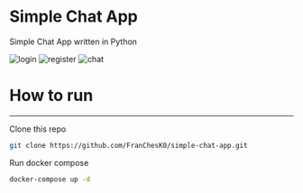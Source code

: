 # Simple Chat App
Simple Chat App written in Python

![login](https://raw.githubusercontent.com/FranChesK0/simple-chat-app/main/assests/login.png)
![register](https://raw.githubusercontent.com/FranChesK0/simple-chat-app/main/assests/register.png)
![chat](https://raw.githubusercontent.com/FranChesK0/simple-chat-app/main/assests/chat.png)

# How to run
---
Clone this repo
```bash
git clone https://github.com/FranChesK0/simple-chat-app.git
```

Run docker compose
```bash
docker-compose up -d
```
